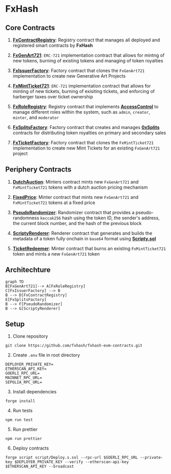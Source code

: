 # FxHash

## Core Contracts

1. **[FxContractRegistry](src/registries/FxContractRegistry.sol)**: Registry contract that manages all deployed and registered smart contracts by **FxHash**

2. **[FxGenArt721](src/tokens/FxGenArt721.sol)**: `ERC-721` implementation contract that allows for mintng of new tokens, burning of existing tokens and managing of token royalties

3. **[FxIssuerFactory](src/factories/FxIssuerFactory.sol)**: Factory contract that clones the `FxGenArt721` implementation to create new Generative Art Projects

4. **[FxMintTicket721](src/tokens/FxMintTicket721.sol)**: `ERC-721` implementation contract that allows for minting of new tickets, burning of exisiting tickets, and enforcing of harberger taxes over ticket ownership

5. **[FxRoleRegistry](src/registries/FxRoleRegistry.sol)**: Registry contract that implements **[AccessControl](https://docs.openzeppelin.com/contracts/4.x/api/access)** to manage different roles within the system, such as `admin`, `creator`, `minter`, and `moderator`

6. **[FxSplitsFactory](src/factories/FxSplitsFactory.sol)**: Factory contract that creates and manages **[0xSplits](https://docs.splits.org)** contracts for distributing token royalties on primary and secondary sales

7. **[FxTicketFactory](src/factories/FxTicketFactory.sol)**: Factory contract that clones the `FxMintTicket721` implementation to create new Mint Tickets for an existing `FxGenArt721` project

## Periphery Contracts

1. **[DutchAuction](src/minters/DutchAuction.sol)**: Minters contract mints new `FxGenArt721` and `FxMintTicket721` tokens with a dutch auction pricing mechanism

2. **[FixedPrice](src/minters/FixedPrice.sol)**: Minter contract that mints new `FxGenArt721` and `FxMintTicket721` tokens at a fixed price

3. **[PseudoRandomizer](src/randomizers/PseudoRandomizer.sol)**: Randomizer contract that provides a pseudo-randomness `keccak256` hash using the token ID, the sender's address, the current block number, and the hash of the previous block

4. **[ScriptyRenderer](src/renderers/ScriptyRenderer.sol)**: Renderer contract that generates and builds the metadata of a token fully onchain in `base64` format using **[Scripty.sol](https://int-art.gitbook.io/scripty.sol-v2)**

4. **[TicketRedeemer](src/minters/TicketRedeemer.sol)**: Minter contract that burns an existing `FxMintTicket721` token and mints a new `FxGenArt721` token

## Architechture

```mermaid
graph TD
B[FxGenArt721]--> A[FxRoleRegistry]
C[FxIssuerFactory] --> B
B --> D[FxContractRegistry]
E[FxSplitsFactory]
B --> F[PseudoRandomizer]
B --> G[ScriptyRenderer]
```

## Setup

1. Clone repository

```
git clone https://github.com/fxhash/fxhash-evm-contracts.git
```

2. Create `.env` file in root directory

```
DEPLOYER_PRIVATE_KEY=
ETHERSCAN_API_KEY=
GOERLI_RPC_URL=
MAINNET_RPC_URL=
SEPOLIA_RPC_URL=
```

3. Install dependencies

```
forge install
```

4. Run tests

```
npm run test
```

5. Run prettier

```
npm run prettier
```

6. Deploy contracts

```
forge script script/Deploy.s.sol --rpc-url $GOERLI_RPC_URL --private-key $DEPLOYER_PRIVATE_KEY --verify --etherscan-api-key $ETHERSCAN_API_KEY --broadcast
```
